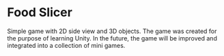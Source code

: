# Food Slicer

Simple game with 2D side view and 3D objects.
The game was created for the purpose of learning Unity. 
In the future, the game will be improved and integrated into a collection of mini games. 
